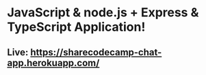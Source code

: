 # JavaScript & node.js + Express & TypeScript Application!

## Live: https://sharecodecamp-chat-app.herokuapp.com/
